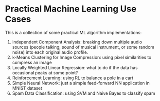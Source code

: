 # Practical Machine Learning Use Cases
This is a collection of some practical ML algorithm implementations:
1. Independent Component Analysis: breaking down multiple audio sources (people talking, sound of musical instrument, or some random noise) into each original audio profile.
2. k-Means Clustering for Image Compression: using pixel similarities to compress an image
3. Locally Weighted Linear Regression: what to do if the data has occasional peaks at some point?
4. Reinforcement Learning: using RL to balance a pole in a cart
5. Simple Neural Network: just a simple feed-forward NN application in MNIST dataset
6. Spam Data Classification: using SVM and Naive Bayes to classify spam